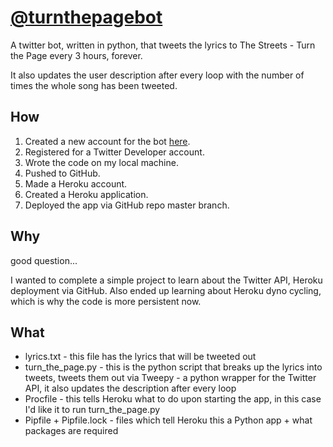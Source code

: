 # [@turnthepagebot](twitter.com/turnthepagebot)

A twitter bot, written in python, that tweets the lyrics to The Streets - Turn the Page every 3 hours, forever.

It also updates the user description after every loop with the number of times the whole song has been tweeted.

## How
1. Created a new account for the bot [here](twitter.com/turnthepagebot).
2. Registered for a Twitter Developer account.
3. Wrote the code on my local machine.
4. Pushed to GitHub.
5. Made a Heroku account.
6. Created a Heroku application.
7. Deployed the app via GitHub repo master branch.

## Why
good question...

I wanted to complete a simple project to learn about the Twitter API, Heroku deployment via GitHub.
Also ended up learning about Heroku dyno cycling, which is why the code is more persistent now.

## What
* lyrics.txt - this file has the lyrics that will be tweeted out
* turn_the_page.py - this is the python script that breaks up the lyrics into tweets, tweets them out via Tweepy - a python wrapper for the Twitter API, it also updates the description after every loop
* Procfile - this tells Heroku what to do upon starting the app, in this case I'd like it to run turn_the_page.py
* Pipfile + Pipfile.lock - files which tell Heroku this a Python app + what packages are required